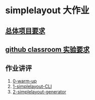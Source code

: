 # simplelayout 大作业

## [总体项目要求](https://www.yuque.com/idrl/python-training/pvvx6d)

## [github classroom 实验要求](https://www.yuque.com/idrl/python-training/av75a9)

## 作业讲评

1. [0-warm-up](https://idrl-assignment.github.io/simplelayout-comment/0-warm-up-comment.html)
2. [1-simplelayout-CLI](https://idrl-assignment.github.io/simplelayout-comment/1-simplelayout-CLI-comment.html)
3. [2-simplelayout-generator](https://idrl-assignment.github.io/simplelayout-comment/2-simplelayout-generator-comment.html) 